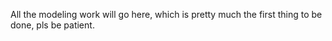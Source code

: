 All the modeling work will go here, which is pretty much the first thing to be
done, pls be patient.
